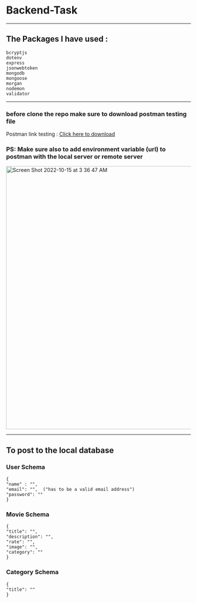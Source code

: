 # Backend-Task

---

## The Packages I have used :

    bcryptjs
    dotenv
    express
    jsonwebtoken
    mongodb
    mongoose
    morgan
    nodemon
    validator

---

### before clone the repo make sure to download postman testing file

Postman link testing : [Click here to download](https://drive.google.com/file/d/1lsBZrd4GrAl1o5J3f-Im8nbCX2Lk2iYZ/view?usp=sharing)

### PS: Make sure also to add environment variable (url) to postman with the local server or remote server

<img width="717" alt="Screen Shot 2022-10-15 at 3 36 47 AM" src="https://user-images.githubusercontent.com/13966657/195963796-c5a80851-760e-4350-b3b9-21b55ef31bb7.png">

---

## To post to the local database

### User Schema

    {
    "name" : "",
    "email": "",  ("has to be a valid email address")
    "password": ""
    }

### Movie Schema

    {
    "title": "",
    "description": "",
    "rate": "",
    "image": "",
    "category": ""
    }

### Category Schema

    {
    "title": ""
    }
